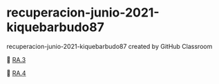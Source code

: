 # recuperacion-junio-2021-kiquebarbudo87
recuperacion-junio-2021-kiquebarbudo87 created by GitHub Classroom

 :open_file_folder:  [RA.3](https://github.com/iesgrancapitan-eed/recuperacion-junio-2021-kiquebarbudo87/tree/main/src/com/eed/RA3)  
 
 :open_file_folder:  [RA.4](https://github.com/iesgrancapitan-eed/recuperacion-junio-2021-kiquebarbudo87/tree/main/src/com/eed/RA4)  
